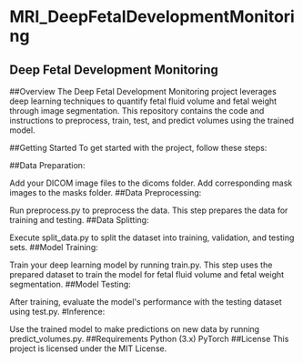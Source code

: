 # MRI_DeepFetalDevelopmentMonitoring
## Deep Fetal Development Monitoring
##Overview
The Deep Fetal Development Monitoring project leverages deep learning techniques to quantify fetal fluid volume and fetal weight through image segmentation. This repository contains the code and instructions to preprocess, train, test, and predict volumes using the trained model.

##Getting Started
To get started with the project, follow these steps:

##Data Preparation:

Add your DICOM image files to the dicoms folder.
Add corresponding mask images to the masks folder.
##Data Preprocessing:

Run preprocess.py to preprocess the data. This step prepares the data for training and testing.
##Data Splitting:

Execute split_data.py to split the dataset into training, validation, and testing sets.
##Model Training:

Train your deep learning model by running train.py. This step uses the prepared dataset to train the model for fetal fluid volume and fetal weight segmentation.
##Model Testing:

After training, evaluate the model's performance with the testing dataset using test.py.
#Inference:

Use the trained model to make predictions on new data by running predict_volumes.py.
##Requirements
Python (3.x)
PyTorch 
##License
This project is licensed under the MIT License.

